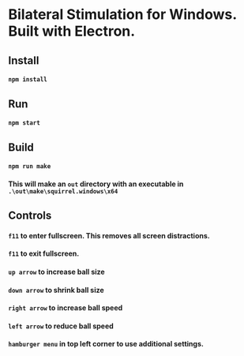 # Bilateral Stimulation for Windows. Built with Electron.

## Install
#### `npm install`

## Run 
#### `npm start`

## Build
#### `npm run make`
#### This will make an `out` directory with an executable in `.\out\make\squirrel.windows\x64`

## Controls
#### `f11` to enter fullscreen. This removes all screen distractions. 
#### `f11` to exit fullscreen.
#### `up arrow` to increase ball size
#### `down arrow` to shrink ball size
#### `right arrow` to increase ball speed
#### `left arrow` to reduce ball speed
#### `hamburger menu` in top left corner to use additional settings.